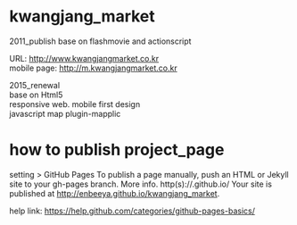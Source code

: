 # kwangjang_market
2011_publish 
base on flashmovie and actionscript

URL: http://www.kwangjangmarket.co.kr <br>
mobile page: http://m.kwangjangmarket.co.kr

2015_renewal<br>
base on Html5<br>
responsive web. mobile first design<br>
javascript map plugin-mapplic<br>

# how to publish project_page

setting > GitHub Pages
To publish a page manually, push an HTML or Jekyll site to your gh-pages branch. More info.
http(s)://.github.io/
Your site is published at http://enbeeya.github.io/kwangjang_market.

help link: https://help.github.com/categories/github-pages-basics/
